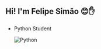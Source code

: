 ## Hi! I'm Felipe Simão 😊✋

- Python Student



    ![Python](https://img.shields.io/badge/Python-14354C?style=for-the-badge&logo=python&logoColor=dark)




 
